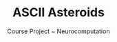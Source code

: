 ---
layout: projectDetail
projId: asciiAsteroids
title: "ASCII Asteroids"
subtitle: "Course Project ~ Neurocomputation"
startDate: "2022-03-26"
endDate: "2022-06-29"
halted: false
featured: false
relevance: 10
categoryTags:
    - Game
    - Software
techTags: 
    - CMD
    - NEAT
    - Real-time
    - Pygame
summary: "A NEAT algorithm was integrated to train and play a custom implementation of asteroids in python, both with ASCII graphics and Pygame simple shapes"
shortDescription: "This is a template with example data that shows how an example project should look. This short description could extend a paragraph or two, but not get too much into detail."
longDescription: "This is my very long description, it could go on, and on, and on,and on,and on,and on,and on,and on,and on,and on,and on,and on,and on,and on,and on,and on,and on,and on,and on,and on,and on,and on,and on,and on,and on,and on, but it wont. It can also include html tags like <strong>this one</strong>..."
teamSize: 1
images:
    - name: asciiSmall.png
      alt: "Miniature"
      footnote: "note"
    - name: asciiLarge.png
      alt: "Miniature"
      footnote: "note"
    - name: pygame.png
      alt: "Miniature"
      footnote: "note"
---